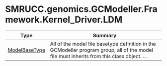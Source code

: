 ﻿
# SMRUCC.genomics.GCModeller.Framework.Kernel_Driver.LDM

|Type|Summary|
|----|-------|
|[ModelBaseType](./ModelBaseType.md)|All of the model file basetype definition in the GCModeller program group, all of the model file must inherits from this class object. ...|

